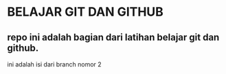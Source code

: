 # BELAJAR GIT DAN GITHUB

## repo ini adalah bagian dari latihan belajar git dan github.

ini adalah isi dari branch nomor 2